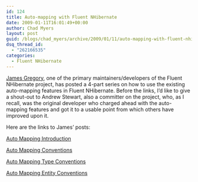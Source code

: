 ```yaml
---
id: 124
title: Auto-mapping with Fluent NHibernate
date: 2009-01-11T16:01:49+00:00
author: Chad Myers
layout: post
guid: /blogs/chad_myers/archive/2009/01/11/auto-mapping-with-fluent-nhibernate.aspx
dsq_thread_id:
  - "262166535"
categories:
  - Fluent NHibernate
---
```

[James Gregory](http://blog.jagregory.com), one of the primary maintainers/developers of the Fluent NHibernate project, has posted a 4-part series on how to use the existing auto-mapping features in Fluent NHibernate. Before the links, I’d like to give a shout-out to Andrew Stewart, also a committer on the project, who, as I recall, was the original developer who charged ahead with the auto-mapping features and got it to a usable point from which others have improved upon it.

Here are the links to James’ posts:

[Auto Mapping Introduction](http://blog.jagregory.com/2009/01/10/fluent-nhibernate-auto-mapping-introduction/)

[Auto Mapping Conventions](http://blog.jagregory.com/2009/01/11/fluent-nhibernate-auto-mapping-conventions/)

[Auto Mapping Type Conventions](http://blog.jagregory.com/2009/01/11/fluent-nhibernate-auto-mapping-type-conventions/)

[Auto Mapping Entity Conventions](http://blog.jagregory.com/2009/01/11/fluent-nhibernate-auto-mapping-entity-conventions/)